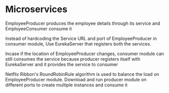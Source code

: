 # Microservices

EmployeeProducer produces the employee details through its service and EmployeeConsumer consume it

Instead of hardcoding the Service URL and port of EmployeeProducer in consumer module, Use EurekaServer that registers both the services.

Incase if the location of EmployeeProducer changes, consumer module can still consumes the service because producer registers itself with EurekaServer and it provides the service to consumer

Netflix Ribbon's RoundRobinRule algorithm is used to balance the load on EmployeeProducer module. Download and run producer module on different ports to create multiple instances and consume it
